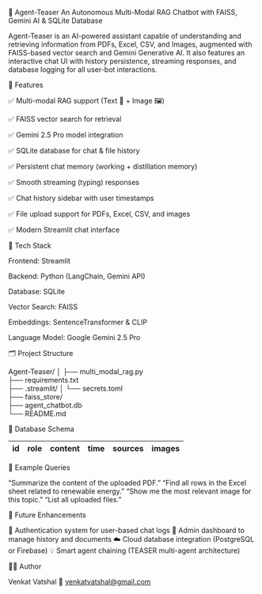 🧠 Agent-Teaser
An Autonomous Multi-Modal RAG Chatbot with FAISS, Gemini AI & SQLite Database

Agent-Teaser is an AI-powered assistant capable of understanding and retrieving information from PDFs, Excel, CSV, and Images, augmented with FAISS-based vector search and Gemini Generative AI.
It also features an interactive chat UI with history persistence, streaming responses, and database logging for all user-bot interactions.

🚀 Features

✅ Multi-modal RAG support (Text 📄 + Image 🖼️)

✅ FAISS vector search for retrieval

✅ Gemini 2.5 Pro model integration

✅ SQLite database for chat & file history

✅ Persistent chat memory (working + distillation memory)

✅ Smooth streaming (typing) responses

✅ Chat history sidebar with user timestamps

✅ File upload support for PDFs, Excel, CSV, and images

✅ Modern Streamlit chat interface


🧩 Tech Stack

Frontend: Streamlit

Backend: Python (LangChain, Gemini API)

Database: SQLite

Vector Search: FAISS

Embeddings: SentenceTransformer & CLIP

Language Model: Google Gemini 2.5 Pro



🗂️ Project Structure

Agent-Teaser/
│
├── multi_modal_rag.py          
├── requirements.txt             
├── .streamlit/
│   └── secrets.toml             
├── faiss_store/                 
├── agent_chatbot.db             
└── README.md                   



💾 Database Schema

| id | role | content | time | sources | images |
| -- | ---- | ------- | ---- | ------- | ------ |



💬 Example Queries

“Summarize the content of the uploaded PDF.”
“Find all rows in the Excel sheet related to renewable energy.”
“Show me the most relevant image for this topic.”
“List all uploaded files.”

🧠 Future Enhancements

🔐 Authentication system for user-based chat logs
🧰 Admin dashboard to manage history and documents
☁️ Cloud database integration (PostgreSQL or Firebase)
💡 Smart agent chaining (TEASER multi-agent architecture)

🧑‍💻 Author

Venkat Vatshal
📧 venkatvatshal@gmail.com
